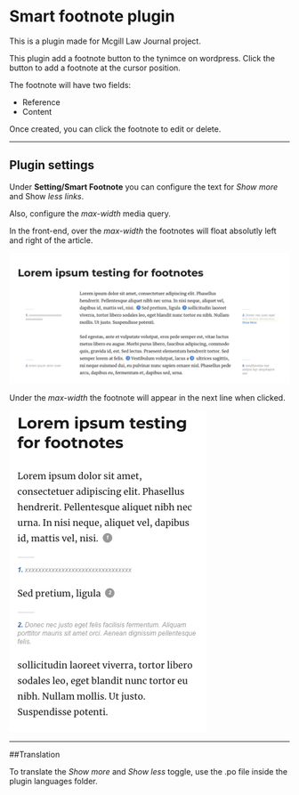 # Smart footnote plugin

This is a plugin made for Mcgill Law Journal project.

This plugin add a footnote button to the tynimce on wordpress. Click the button to add a footnote at the cursor position.

The footnote will have two fields:

* Reference
* Content

Once created, you can click the footnote to edit or delete.

---

## Plugin settings

Under **Setting/Smart Footnote** you can configure the text for *Show more* and Show *less links*.

Also, configure the *max-width* media query.

In the front-end, over the *max-width* the footnotes will float absolutly left and right of the article.

![](assets/img/smft.png)

Under the *max-width* the footnote will appear in the next line when clicked.

![](assets/img/smft_open.png)

---

##Translation

To translate the *Show more* and *Show less* toggle, use the .po file inside the plugin languages folder.
